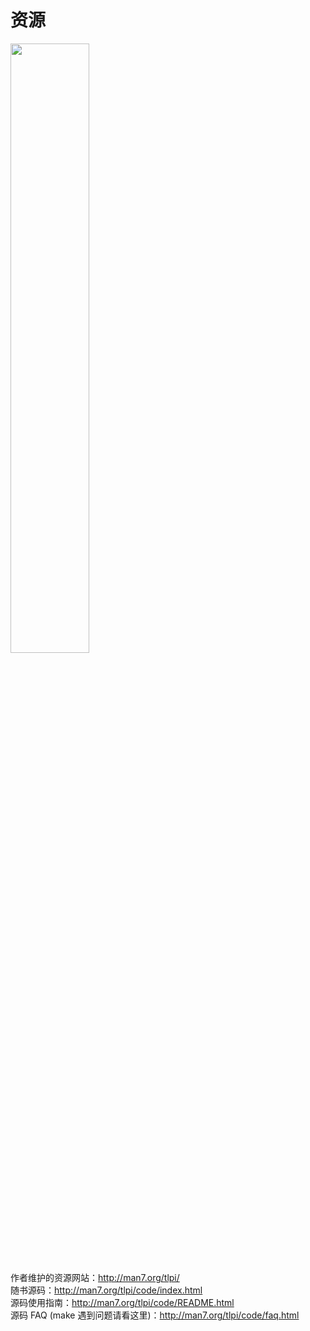 # 资源

<img src="http://man7.org/tlpi/cover/TLPI-front-cover.png" width="50%" height="50%">  

作者维护的资源网站：http://man7.org/tlpi/  
随书源码：http://man7.org/tlpi/code/index.html   
源码使用指南：http://man7.org/tlpi/code/README.html  
源码 FAQ (make 遇到问题请看这里)：http://man7.org/tlpi/code/faq.html  



